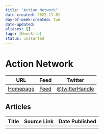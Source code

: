 ```yaml
---
title: "Action Network"
date-created: 2022-11-01
day-of-week-created: Tue
date-updated: 
aliases: []
tags: [NewsSite]
status: unstarted
---
```


# Action Network

| URL          | Feed     | Twitter                                |
| ------------ | -------- | -------------------------------------- |
| [Homepage]() | [Feed]() | [@twitterHandle](https://twitter.com/) | 


## Articles
| Title | Source Link | Date Published |
| ----- | ----------- | -------------- |
|       |             |                |


